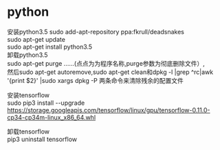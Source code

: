 # python

安装python3.5
sudo add-apt-repository ppa:fkrull/deadsnakes \
sudo apt-get update \
sudo apt-get install python3.5 \
卸载python3.5 \
sudo apt-get purge ......(点点为为程序名称,purge参数为彻底删除文件）, \
然后sudo apt-get autoremove,sudo apt-get clean和dpkg -l |grep ^rc|awk '{print $2}' |sudo xargs dpkg -P 两条命令来清除残余的配置文件

安装tensorflow \
sudo pip3 install --upgrade https://storage.googleapis.com/tensorflow/linux/gpu/tensorflow-0.11.0-cp34-cp34m-linux_x86_64.whl

卸载tensorflow \
pip3 uninstall tensorflow


